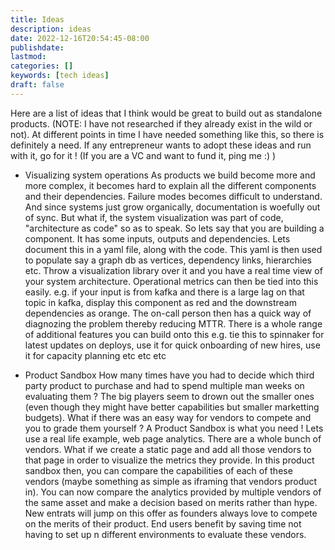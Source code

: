 ```yaml
---
title: Ideas
description: ideas
date: 2022-12-16T20:54:45-08:00
publishdate: 
lastmod: 
categories: []
keywords: [tech ideas]
draft: false
---
```

Here are a list of ideas that I think would be great to build out as standalone products. (NOTE: I have not researched if they already exist in the wild or not). At different points in time I have needed something like this, so there is definitely a need. If any entrepreneur wants to adopt these ideas and run with it, go for it ! (If you are a VC and want to fund it, ping me :) )

* Visualizing system operations
    As products we build become more and more complex, it becomes hard to explain all the different components and their dependencies. Failure modes becomes difficult to understand. And since systems just grow organically, documentation is woefully out of sync. 
    But what if, the system visualization was part of code, "architecture as code" so as to speak. So lets say that you are building a component. It has some inputs, outputs and dependencies. Lets document this in a yaml file, along with the code. This yaml is then used to populate say a graph db as vertices, dependency links, hierarchies etc. Throw a visualization library over it and you have a real time view of your system architecture. Operational metrics can then be tied into this easily. e.g. if your input is from kafka and there is a large lag on that topic in kafka, display this component as red and the downstream dependencies as orange. The on-call person then has a quick way of diagnozing the problem thereby reducing MTTR. There is a whole range of additional features you can build onto this e.g. tie this to spinnaker for latest updates on deploys, use it for quick onboarding of new hires, use it for capacity planning etc etc etc

 
* Product Sandbox
    How many times have you had to decide which third party product to purchase and had to spend multiple man weeks on evaluating them ? The big players seem to drown out the smaller ones (even though they might have better capabilities but smaller marketting budgets). What if there was an easy way for vendors to compete and you to grade them yourself ? A Product Sandbox is what you need ! Lets use a real life example, web page analytics. There are a whole bunch of vendors. What if we create a static page and add all those vendors to that page in order to visualize the metrics they provide. In this product sandbox then, you can compare the capabilities of each of these vendors (maybe something as simple as iframing that vendors product in). You can now compare the analytics provided by multiple vendors of the same asset and make a decision based on merits rather than hype. New entrats will jump on this offer as founders always love to compete on the merits of their product. End users benefit by saving time not having to set up n different environments to evaluate these vendors.  
